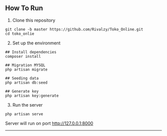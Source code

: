 ## How To Run

1. Clone this repository
```
git clone -b master https://github.com/Rivalzy/Toko_Online.git
cd toko_onlie
```
2. Set up the environment
```
## Install dependencies
composer install

## Migration MYSQL
php artisan migrate

## Seeding data
php artisan db:seed

## Generate key
php artisan key:generate
```
3. Run the server
```
php artisan serve
```
Server will run on port http://127.0.0.1:8000

---
